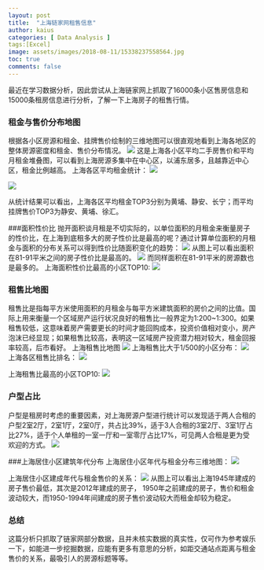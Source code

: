 ```yaml
---
layout: post
title:  "上海链家网租售信息"
author: kaius
categories: [ Data Analysis ]
tags:[Excel]
image: assets/images/2018-08-11/15338237558564.jpg
toc: true
comments: false
---
```


最近在学习数据分析，因此尝试从上海链家网上抓取了16000条小区售房信息和15000条租房信息进行分析，了解一下上海房子的租售行情。

### 租金与售价分布地图
根据各小区房源和租金、挂牌售价绘制的三维地图可以很直观地看到上海各地区的整体房源密度和租金、售价分布情况。
![]({{site.baseurl}}/assets/images/2018-08-11/15338237558564.jpg)
这是上海各小区平均二手房售价和平均月租金堆叠图，可以看到上海房源多集中在中心区，以浦东居多，且越靠近中心区，租金比例越高。
上海各区平均租金统计：
![]({{site.baseurl}}/assets/images/2018-08-11/15338277938247.jpg)

![]({{site.baseurl}}/assets/images/2018-08-11/15338277258258.jpg)

从统计结果可以看出，上海各区平均租金TOP3分别为黄埔、静安、长宁；而平均挂牌售价TOP3为静安、黄埔、徐汇。

###面积性价比
抛开面积谈月租是不切实际的，以单位面积的月租金来衡量房子的性价比，在上海到底租多大的房子性价比是最高的呢？通过计算单位面积的月租金与面积的分布关系可以得到性价比随面积变化的趋势：
![]({{site.baseurl}}/assets/images/2018-08-11/15338292258335.jpg)
从图上可以看出面积在81-91平米之间的房子性价比是最高的。
![]({{site.baseurl}}/assets/images/2018-08-11/15338293192425.jpg)
而同样面积在81-91平米的房源数也是最多的。
上海面积性价比最高的小区TOP10:
![]({{site.baseurl}}/assets/images/2018-08-11/15338556293157.jpg)

### 租售比地图
租售比是指每平方米使用面积的月租金与每平方米建筑面积的房价之间的比值。国际上用来衡量一个区域房产运行状况良好的租售比一般界定为1:200~1:300。如果租售较低，这意味着房产需要更长的时间才能回购成本，投资价值相对变小，房产泡沫已经显现；如果租售比较高，表明这一区域房产投资潜力相对较大，租金回报率较高，后市看好。
上海租售比地图
![]({{site.baseurl}}/assets/images/2018-08-11/15338261290099.jpg)
上海租售比大于1/500的小区分布：
![]({{site.baseurl}}/assets/images/2018-08-11/15338267296941.jpg)
上海各区租售比排名：
![]({{site.baseurl}}/assets/images/2018-08-11/15338276583241.jpg)

上海租售比最高的小区TOP10:
![]({{site.baseurl}}/assets/images/2018-08-11/15338275917329.jpg)

### 户型占比
户型是租房时考虑的重要因素，对上海房源户型进行统计可以发现适于两人合租的户型2室2厅，2室1厅，2室0厅，共占比39%，适于3人合租的3室2厅、3室1厅占比27%，适于个人单租的一室一厅和一室零厅占比17%，可见两人合租是更为受欢迎的方式。
![]({{site.baseurl}}/assets/images/2018-08-11/15338319294463.jpg)

###上海居住小区建筑年代分布
上海居住小区年代与租金分布三维地图：
![](m{{site.baseurl}}/assets/images/2018-08-11/15338596730366.jpg)


上海居住小区建成年代与租金售价的关系：
![]({{site.baseurl}}/assets/images/2018-08-11/15338331183872.jpg)
从图上可以看出上海1945年建成的房子售价最低，其次是2012年建成的房子， 1950年之前建成的房子，售价和租金波动较大，而1950-1994年间建成的房子售价波动较大而租金却较为稳定。

### 总结
这篇分析只抓取了链家网部分数据，且并未核实数据的真实性，仅可作为参考娱乐一下，如能进一步挖掘数据，应能有更多有意思的分析，如距交通站点距离与租金售价的关系，最吸引人的房源标题等等。
